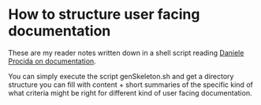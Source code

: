 # How to structure user facing documentation

These are my reader notes written down in a 
shell script reading [Daniele Procida on documentation](https://www.divio.com/blog/documentation/). 

You can simply execute the script genSkeleton.sh and get a
directory structure you can fill with content + short summaries 
of the specific kind of what criteria might be right for different 
kind of user facing documentation.


